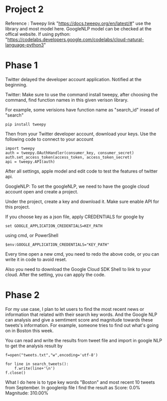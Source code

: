 # Project 2
Reference : Tweepy link "https://docs.tweepy.org/en/latest/#" use the library and most model here. GoogleNLP model can be checked at the offical website. If using python: "https://codelabs.developers.google.com/codelabs/cloud-natural-language-python3"
# Phase 1
Twitter delayed the developer account application. Notified at the beginning.

Twitter:
Make sure to use the command install tweepy, after choosing the command, find function names in this given verison library.

For example, some verisions have function name as "search_id" insead of "search"
```
pip install tweepy
```
Then from your Twitter developer account, download your keys. Use the following code to connect to your account
```
import tweepy
auth = tweepy.OAuthHandler(consumer_key, consumer_secret)
auth.set_access_token(access_token, access_token_secret)
api = tweepy.API(auth)
```
After all settings, apple model and edit code to test the features of twitter api.

GoogleNLP:
To set the googleNLP, we need to have the google cloud account open and create a project. 

Under the project, create a key and download it. Make sure enable API for this project.

If you choose key as a json file, apply CREDENTIALS for google by
```
set GOOGLE_APPLICATION_CREDENTIALS=KEY_PATH
```
using cmd, or PowerShell
```
$env:GOOGLE_APPLICATION_CREDENTIALS="KEY_PATH"
```
Every time open a new cmd, you need to redo the above code, or you can write it in code to avoid reset.

Also you need to download the Google Cloud SDK Shell to link to your cloud. After the setting, you can apply the code.
# Phase 2
For my use case, I plan to let users to find the most recent news or information that related with their search key words. And the Google NLP can analysis and give a semtiment score and magnitude towards these tweets's  information. For example, someone tries to find out what's going on in Boston this week.

You can read and write the results from tweet file and import in google NLP to get the analysis result by
```
f=open("tweets.txt","w",encoding='utf-8')
     
for line in search_tweets():
    f.write(line+'\n')
f.close()
```
What I do here is to type key words "Boston" and most recent 10 tweets from September.
In googlenlp file I find the result as
Score: 0.0%
Magnitude: 310.00%



